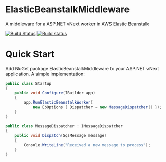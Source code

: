 # ElasticBeanstalkMiddleware
A middleware for a ASP.NET vNext worker in AWS Elastic Beanstalk

[![Build Status](https://travis-ci.org/sklose/ElasticBeanstalkMiddleware.svg?branch=master)](https://travis-ci.org/sklose/ElasticBeanstalkMiddleware)
[![Build status](https://ci.appveyor.com/api/projects/status/dxtl9kx5qyuyy4bd?svg=true)](https://ci.appveyor.com/project/sklose/elasticbeanstalkmiddleware)

# Quick Start
Add NuGet package ElasticBeanstalkMiddleware to your ASP.NET vNext application. A simple implementation:

```csharp
public class Startup
{
    public void Configure(IBuilder app)
    {
        app.RunElasticBeanstalkWorker(
            new EbOptions { Dispatcher = new MessageDispatcher() });
    }
}

public class MessageDispatcher : IMessageDispatcher
{
    public void Dispatch(SqsMessage message)
    {
        Console.WriteLine("Received a new message to process");
    }
}
```